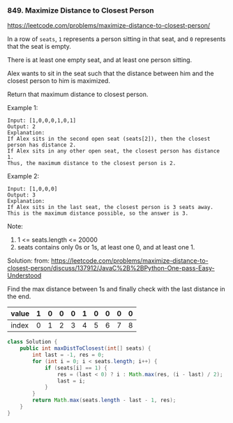 ### 849. Maximize Distance to Closest Person
https://leetcode.com/problems/maximize-distance-to-closest-person/

In a row of `seats`, `1` represents a person sitting in that seat, and `0` represents that the seat is empty. 

There is at least one empty seat, and at least one person sitting.

Alex wants to sit in the seat such that the distance between him and the closest person to him is maximized. 

Return that maximum distance to closest person.

Example 1:
```
Input: [1,0,0,0,1,0,1]
Output: 2
Explanation: 
If Alex sits in the second open seat (seats[2]), then the closest person has distance 2.
If Alex sits in any other open seat, the closest person has distance 1.
Thus, the maximum distance to the closest person is 2.
```
Example 2:
```
Input: [1,0,0,0]
Output: 3
Explanation: 
If Alex sits in the last seat, the closest person is 3 seats away.
This is the maximum distance possible, so the answer is 3.
```
Note:

1. 1 <= seats.length <= 20000
2. seats contains only 0s or 1s, at least one 0, and at least one 1.

Solution:
from: https://leetcode.com/problems/maximize-distance-to-closest-person/discuss/137912/JavaC%2B%2BPython-One-pass-Easy-Understood

Find the max distance between 1s and finally check with the last distance in the end.

| value  | 1  | 0  | 0  | 0  | 1  | 0  |  0 | 0  | 0  |
|---|---|---|---|---|---|---|---|---|---|
| index  | 0  | 1  | 2  | 3  | 4  | 5  | 6  | 7  | 8  |

```java
class Solution {
    public int maxDistToClosest(int[] seats) {
        int last = -1, res = 0;
        for (int i = 0; i < seats.length; i++) {
            if (seats[i] == 1) {
                res = (last < 0) ? i : Math.max(res, (i - last) / 2);
                last = i;
            }
        }
        return Math.max(seats.length - last - 1, res);
    }
}
```